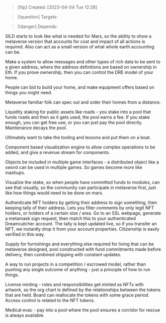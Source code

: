 
>[!tip] Created: [2023-04-04 Tue 12:26]

>[!question] Targets: 

>[!danger] Depends: 

SILD starts to look like what is needed for Mars, so the ability to show a metaverse version that accounts for cost and impact of all actions is required.  Also can act as a small version of what whole earth accounting can be.

Make a system to allow messages and other types of rich data to be sent to a given address, where the address definitions are based on ownership in Eth.  If you prove ownership, then you can control the DRE model of your home.

People can bid to build your home, and make equipment offers based on things you might need.

Metaverse familiar folk can spec out and order their homes from a distance.

Liquidity staking for public assets like roads - you stake into a pool that funds roads and then as it gets used, the pool earns a fee.  If you stake enough, you can get free use, or you can just pay the pool directly.  Maintenance decays the pool.  

Ultimately want to take the tooling and lessons and put them on a boat.

Component based visualization engine to allow complex operations to be added, and give a revenue stream for components.

Objects be included in multiple game interfaces - a distributed object like a sword can be used in multiple games.  So games become more like mashups.

Visualize the stake, so when people have committed funds to modules, can see that visually, so the community can participate in metaverse first, just like how things would need to be done on mars.

Authenticate NFT holders by getting their address to sign something, then keeping tally of their address.  Lets you filter comments by only legit NFT holders, or holders of a certain size / area.  Go to an SSL webpage, generate a metamask sign request, then match this to your authenticated Dreamcatcher account.  The tally is kept updated live, so if you transfer an NFT, we instantly drop it from your account properties.  Citizenship is easily verified in this way.

Supply for furnishings and everything else required for living that can be metaverse designed, pool constructed with fund commitments made before delivery, then combined shipping with constant updates.

A way to run projects in a competition / escrowed model, rather than pushing any single outcome of anything - just a principle of how to run things.

License minting - roles and responsibilities get minted as NFTs with artwork, so the org chart is defined by the relationships between the tokens that are held.  Board can reallocate the tokens with some grace period.  Access control is related to the NFT tokens.

Medical evac - pay into a pool where the pool ensures a corridor for rescue is always available.